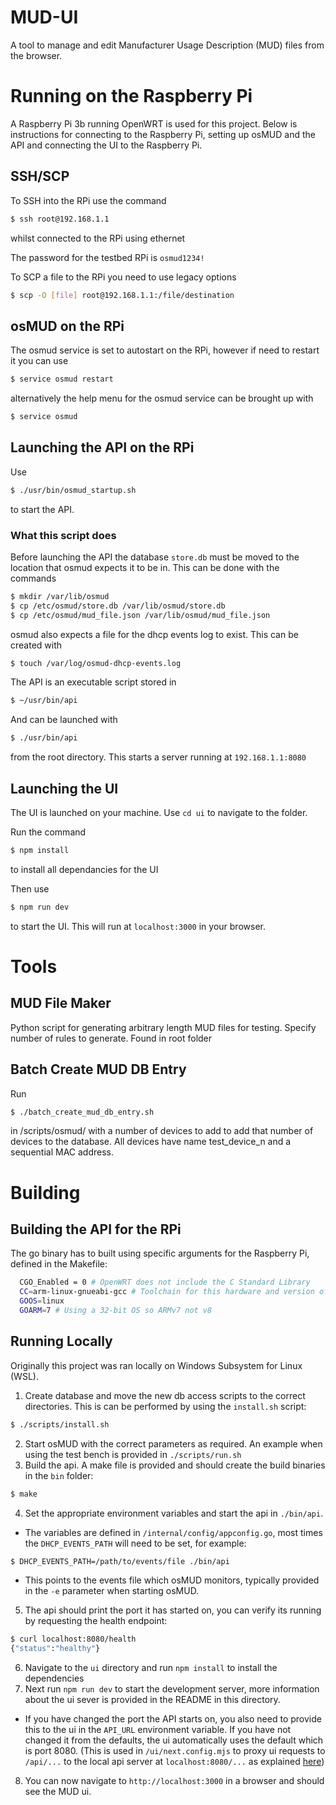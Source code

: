# MUD-UI

A tool to manage and edit Manufacturer Usage Description (MUD) files from the browser.

# Running on the Raspberry Pi

A Raspberry Pi 3b running OpenWRT is used for this project. Below is instructions for connecting to the Raspberry Pi, setting up osMUD and the API and connecting the UI to the Raspberry Pi.

## SSH/SCP
To SSH into the RPi use the command

```bash
$ ssh root@192.168.1.1
```

whilst connected to the RPi using ethernet

The password for the testbed RPi is `osmud1234!`

To SCP a file to the RPi you need to use legacy options
```bash
$ scp -O [file] root@192.168.1.1:/file/destination
```


## osMUD on the RPi
The osmud service is set to autostart on the RPi, however if need to restart it you can use

```bash
$ service osmud restart
```

alternatively the help menu for the osmud service can be brought up with 

```bash
$ service osmud
```

## Launching the API on the RPi
Use 

```bash
$ ./usr/bin/osmud_startup.sh
```

to start the API.

### What this script does

Before launching the API the database `store.db` must be moved to the location that osmud expects it to be in. This can be done with the commands

```bash
$ mkdir /var/lib/osmud
$ cp /etc/osmud/store.db /var/lib/osmud/store.db
$ cp /etc/osmud/mud_file.json /var/lib/osmud/mud_file.json
```

osmud also expects a file for the dhcp events log to exist. This can be created with

```bash
$ touch /var/log/osmud-dhcp-events.log
```

The API is an executable script stored in

```bash
$ ~/usr/bin/api
```
And can be launched with 

```bash
$ ./usr/bin/api
```

from the root directory. This starts a server running at `192.168.1.1:8080`

## Launching the UI

The UI is launched on your machine. Use `cd ui` to navigate to the folder.

Run the command 

```bash 
$ npm install
```

 to install all dependancies for the UI

Then use 
```bash
$ npm run dev
```
 to start the UI. This will run at `localhost:3000` in your browser.

# Tools

## MUD File Maker 
Python script for generating arbitrary length MUD files for testing. Specify number of rules to generate. Found in root folder

## Batch Create MUD DB Entry
Run 
```bash
$ ./batch_create_mud_db_entry.sh
```
in /scripts/osmud/ with a number of devices to add to add that number of devices to the database. All devices have name test_device_n and a sequential MAC address.

# Building

## Building the API for the RPi
The go binary has to built using specific arguments for the Raspberry Pi, defined in the Makefile:

```bash
  CGO_Enabled = 0 # OpenWRT does not include the C Standard Library
  CC=arm-linux-gnueabi-gcc # Toolchain for this hardware and version of OpenWRT
  GOOS=linux 
  GOARM=7 # Using a 32-bit OS so ARMv7 not v8
```

## Running Locally

Originally this project was ran locally on Windows Subsystem for Linux (WSL).

1. Create database and move the new db access scripts to the correct directories. This is can be performed by using the `install.sh` script:

```bash
$ ./scripts/install.sh
```

2. Start osMUD with the correct parameters as required. An example when using the test bench is provided in `./scripts/run.sh`
3. Build the api. A make file is provided and should create the build binaries in the `bin` folder:
```bash
$ make
```
4. Set the appropriate environment variables and start the api in `./bin/api`.
  - The variables are defined in `/internal/config/appconfig.go`, most times the `DHCP_EVENTS_PATH` will need to be set, for example:
```bash
$ DHCP_EVENTS_PATH=/path/to/events/file ./bin/api
```
- This points to the events file which osMUD monitors, typically provided in the `-e` parameter when starting osMUD.

5. The api should print the port it has started on, you can verify its running by requesting the health endpoint:
```bash
$ curl localhost:8080/health
{"status":"healthy"}
```
6. Navigate to the `ui` directory and run `npm install` to install the dependencies
7. Next run `npm run dev` to start the development server, more information about the ui sever is provided in the README in this directory.
- If you have changed the port the API starts on, you also need to provide this to the ui in the `API_URL` environment variable. If you have not changed it from the defaults, the ui automatically uses the default which is port 8080. (This is used in `/ui/next.config.mjs` to proxy ui requests to `/api/...` to the local api server at `localhost:8080/...` as explained [here](https://nextjs.org/docs/app/api-reference/next-config-js/rewrites))
8. You can now navigate to `http://localhost:3000` in a browser and should see the MUD ui.

